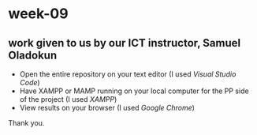 # week-09

## work given to us by our ICT instructor, Samuel Oladokun

- Open the entire repository on your text editor (I used *Visual Studio Code*)
- Have XAMPP or MAMP running on your local computer for the PP side of the project (I used *XAMPP*)
- View results on your browser (I used *Google Chrome*)

Thank you.
